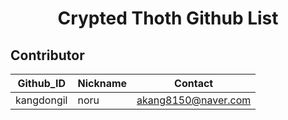 <img href="images/logo.png">
<h1 align="center">Crypted Thoth Github List</h1>
<h2>Contributor</h2>
<table>
    <thead>
        <tr>
            <th>Github_ID</th>
            <th>Nickname</th>
            <th>Contact</th>
        </tr>
    </thead>
    <tbody>
        <tr>
            <td>kangdongil</td>
            <td>noru</td>
            <td>
                <a href="https://github.com/cryptedThoth">
                    akang8150@naver.com
                </a>
            </td>
        </tr>
    </tbody>
</table>

